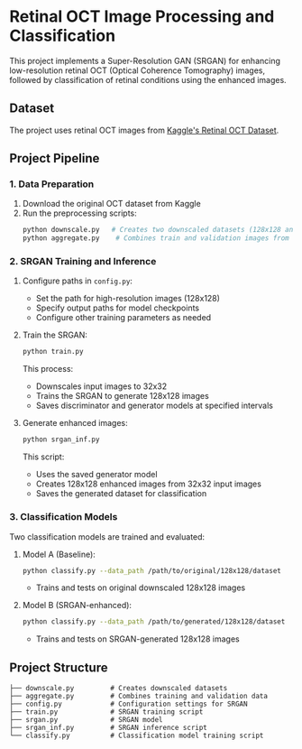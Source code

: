 # Retinal OCT Image Processing and Classification

This project implements a Super-Resolution GAN (SRGAN) for enhancing low-resolution retinal OCT (Optical Coherence Tomography) images, followed by classification of retinal conditions using the enhanced images.

## Dataset

The project uses retinal OCT images from [Kaggle's Retinal OCT Dataset](https://www.kaggle.com/code/paultimothymooney/detect-retina-damage-from-oct-images).

## Project Pipeline

### 1. Data Preparation

1. Download the original OCT dataset from Kaggle
2. Run the preprocessing scripts:
   ```bash
   python downscale.py   # Creates two downscaled datasets (128x128 and 32x32)
   python aggregate.py    # Combines train and validation images from 128x128 dataset
   ```

### 2. SRGAN Training and Inference

1. Configure paths in `config.py`:
   - Set the path for high-resolution images (128x128)
   - Specify output paths for model checkpoints
   - Configure other training parameters as needed

2. Train the SRGAN:
   ```bash
   python train.py
   ```
   This process:
   - Downscales input images to 32x32
   - Trains the SRGAN to generate 128x128 images
   - Saves discriminator and generator models at specified intervals

3. Generate enhanced images:
   ```bash
   python srgan_inf.py
   ```
   This script:
   - Uses the saved generator model
   - Creates 128x128 enhanced images from 32x32 input images
   - Saves the generated dataset for classification

### 3. Classification Models

Two classification models are trained and evaluated:

1. Model A (Baseline):
   ```bash
   python classify.py --data_path /path/to/original/128x128/dataset
   ```
   - Trains and tests on original downscaled 128x128 images

2. Model B (SRGAN-enhanced):
   ```bash
   python classify.py --data_path /path/to/generated/128x128/dataset
   ```
   - Trains and tests on SRGAN-generated 128x128 images

## Project Structure

```
├── downscale.py         # Creates downscaled datasets
├── aggregate.py         # Combines training and validation data
├── config.py            # Configuration settings for SRGAN
├── train.py             # SRGAN training script
├── srgan.py             # SRGAN model
├── srgan_inf.py         # SRGAN inference script
└── classify.py          # Classification model training script
```

<!-- ## Requirements

(Add your project dependencies here)

## Results

(Add your model performance metrics and comparison between Model A and B here) -->